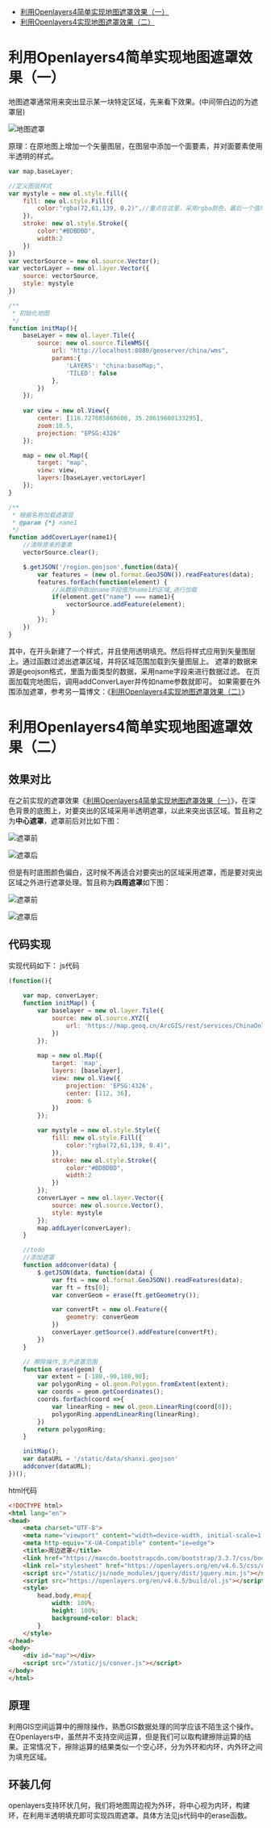 - [利用Openlayers4简单实现地图遮罩效果（一）](https://blog.csdn.net/u012413551/article/details/85225098)
- [利用Openlayers4实现地图遮罩效果（二）](https://blog.csdn.net/u012413551/article/details/88937819)



# 利用Openlayers4简单实现地图遮罩效果（一）

地图遮罩通常用来突出显示某一块特定区域，先来看下效果。(中间带白边的为遮罩层)

![地图遮罩](https://img-blog.csdnimg.cn/20181223195515424.png?x-oss-process=image/watermark,type_ZmFuZ3poZW5naGVpdGk,shadow_10,text_aHR0cHM6Ly9ibG9nLmNzZG4ubmV0L3UwMTI0MTM1NTE=,size_16,color_FFFFFF,t_70)

原理：在原地图上增加一个矢量图层，在图层中添加一个面要素，并对面要素使用半透明的样式。

```js
var map,baseLayer;

//定义图层样式
var mystyle = new ol.style.fill({
    fill: new ol.style.Fill({
        color:"rgba(72,61,139, 0.2)",//重点在这里，采用rgba颜色，最后一个值用来表示透明度
    }),
    stroke: new ol.style.Stroke({
        color:"#BDBDBD",
        width:2
    }) 
})
var vectorSource = new ol.source.Vector();
var vectorLayer = new ol.layer.Vector({
    source: vectorSource,
    style: mystyle
})

/**
 * 初始化地图
 */
function initMap(){
    baseLayer = new ol.layer.Tile({
        source: new ol.source.TileWMS({
            url: "http://localhost:8080/geoserver/china/wms",
            params:{
                'LAYERS': "china:baseMap;",
                'TILED': false
            },           
        })
    });
    
    var view = new ol.View({
        center: [116.727085860608, 35.20619600133295],
        zoom:10.5,
        projection: "EPSG:4326"
    });

    map = new ol.Map({
        target: "map",
        view: view,
        layers:[baseLayer,vectorLayer]
    });
}

/**
 * 根据名称加载遮罩层
 * @param {*} name1 
 */
function addCoverLayer(name1){
	//清除原来的要素
    vectorSource.clear();

    $.getJSON('/region.geojson',function(data){
        var features = (new ol.format.GeoJSON()).readFeatures(data);        
        features.forEach(function(element) {
            //从数据中取出name字段值为name1的区域,进行加载
            if(element.get("name") === name1){
                vectorSource.addFeature(element);
            }
        });
    })
}
```

其中，在开头新建了一个样式，并且使用透明填充。然后将样式应用到矢量图层上。通过函数过滤出遮罩区域，并将区域范围加载到矢量图层上。
遮罩的数据来源是geojson格式，里面为面类型的数据，采用name字段来进行数据过滤。
在页面加载完地图后，调用addConverLayer并传如name参数就即可。
如果需要在外围添加遮罩，参考另一篇博文：《[利用Openlayers4实现地图遮罩效果（二）](https://blog.csdn.net/u012413551/article/details/88937819)》

# 利用Openlayers4简单实现地图遮罩效果（二）

## 效果对比

在之前实现的遮罩效果《[利用Openlayers4简单实现地图遮罩效果（一）](https://blog.csdn.net/u012413551/article/details/85225098)》，在深色背景的底图上，对要突出的区域采用半透明遮罩，以此来突出该区域。暂且称之为**中心遮罩**，遮罩前后对比如下图：

![遮罩前](https://img-blog.csdnimg.cn/20190627220727752.png?x-oss-process=image/watermark,type_ZmFuZ3poZW5naGVpdGk,shadow_10,text_aHR0cHM6Ly9ibG9nLmNzZG4ubmV0L3UwMTI0MTM1NTE=,size_16,color_FFFFFF,t_70)

![遮罩后](https://img-blog.csdnimg.cn/20190627220805438.png?x-oss-process=image/watermark,type_ZmFuZ3poZW5naGVpdGk,shadow_10,text_aHR0cHM6Ly9ibG9nLmNzZG4ubmV0L3UwMTI0MTM1NTE=,size_16,color_FFFFFF,t_70)

但是有时底图颜色偏白，这时候不再适合对要突出的区域采用遮罩，而是要对突出区域之外进行遮罩处理。暂且称为**四周遮罩**如下图：

![遮罩前](https://img-blog.csdnimg.cn/20190627220242118.png?x-oss-process=image/watermark,type_ZmFuZ3poZW5naGVpdGk,shadow_10,text_aHR0cHM6Ly9ibG9nLmNzZG4ubmV0L3UwMTI0MTM1NTE=,size_16,color_FFFFFF,t_70)

![遮罩后](https://img-blog.csdnimg.cn/20190627213337381.png?x-oss-process=image/watermark,type_ZmFuZ3poZW5naGVpdGk,shadow_10,text_aHR0cHM6Ly9ibG9nLmNzZG4ubmV0L3UwMTI0MTM1NTE=,size_16,color_FFFFFF,t_70)

## 代码实现

实现代码如下：
 js代码

```js
(function(){
    
    var map, converLayer;
    function initMap() {
        var baselayer = new ol.layer.Tile({
            source: new ol.source.XYZ({
                url: 'https://map.geoq.cn/ArcGIS/rest/services/ChinaOnlineStreetGray/MapServer/tile/{z}/{y}/{x}'
            })
        });
    
        map = new ol.Map({
            target: 'map',
            layers: [baselayer],
            view: new ol.View({
                projection: 'EPSG:4326',
                center: [112, 36],
                zoom: 6
            })
        });

        var mystyle = new ol.style.Style({
            fill: new ol.style.Fill({
                color:"rgba(72,61,139, 0.4)",
            }),
            stroke: new ol.style.Stroke({
                color:"#BDBDBD",
                width:2
            })
        });
        converLayer = new ol.layer.Vector({
            source: new ol.source.Vector(),
            style: mystyle
        });
        map.addLayer(converLayer);
    }

    //todo
    //添加遮罩
    function addconver(data) {
        $.getJSON(data, function(data) {
            var fts = new ol.format.GeoJSON().readFeatures(data);
            var ft = fts[0];
            var converGeom = erase(ft.getGeometry());

            var convertFt = new ol.Feature({
                geometry: converGeom
            })
            converLayer.getSource().addFeature(convertFt);
        })
    }

    // 擦除操作,生产遮罩范围
    function erase(geom) {
        var extent = [-180,-90,180,90];
        var polygonRing = ol.geom.Polygon.fromExtent(extent);
        var coords = geom.getCoordinates();
        coords.forEach(coord =>{ 
            var linearRing = new ol.geom.LinearRing(coord[0]);
            polygonRing.appendLinearRing(linearRing);
        })
        return polygonRing;
    }

    initMap();
    var dataURL = '/static/data/shanxi.geojson'
    addconver(dataURL);
})();
```

html代码

```html
<!DOCTYPE html>
<html lang="en">
<head>
    <meta charset="UTF-8">
    <meta name="viewport" content="width=device-width, initial-scale=1.0">
    <meta http-equiv="X-UA-Compatible" content="ie=edge">
    <title>周边遮罩</title>
    <link href="https://maxcdn.bootstrapcdn.com/bootstrap/3.3.7/css/bootstrap.min.css" rel="stylesheet">
    <link rel="stylesheet" href="https://openlayers.org/en/v4.6.5/css/ol.css" type="text/css">
    <script src="/static/js/node_modules/jquery/dist/jquery.min.js"></script>
    <script src="https://openlayers.org/en/v4.6.5/build/ol.js"></script>
    <style>
        head,body,#map{
            width: 100%;
            height: 100%;
            background-color: black;
        }
    </style>
</head>
<body>
    <div id="map"></div>
    <script src="/static/js/conver.js"></script>
</body>
</html>
```

## 原理

利用GIS空间运算中的擦除操作，熟悉GIS数据处理的同学应该不陌生这个操作。在Openlayers中，虽然并不支持空间运算，但是我们可以取构建擦除运算的结果。正常情况下，擦除运算的结果类似一个空心环，分为外环和内环，内外环之间为填充区域。

## 环装几何

openlayers支持环状几何，我们将地图周边视为外环，将中心视为内环，构建环，在利用半透明填充即可实现四周遮罩。具体方法见js代码中的erase函数。